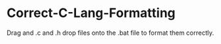 # Correct-C-Lang-Formatting

Drag and .c and .h drop files onto the .bat file to format them correctly.
